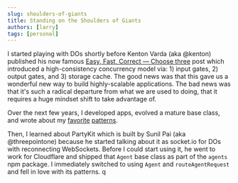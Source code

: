 ```yaml
---
slug: shoulders-of-giants
title: Standing on the Shoulders of Giants
authors: [larry]
tags: [personal]
---
```


I started playing with DOs shortly before Kenton Varda (aka @kenton) published his now famous [Easy, Fast, Correct — Choose three](https://blog.cloudflare.com/easy-fast-correct-choose-three/) post which introduced a high-consistency concurrency model via: 1) input gates, 2) output gates, and 3) storage cache. The good news was that this gave us a wonderful new way to build highly-scalable applications. The bad news was that it's such a radical departure from what we are used to doing, that it requires a huge mindset shift to take advantage of.

Over the next few years, <!-- truncate --> I developed apps, evolved a mature base class, and wrote about my [favorite](https://medium.com/cloudflare-durable-objects-design-patterns/lazy-hydration-cab27e7c70b5) [patterns](https://medium.com/cloudflare-durable-objects-design-patterns/maintaining-consistent-state-56f5bb22dba9). 

Then, I learned about PartyKit which is built by Sunil Pai (aka @threepointone) because he started talking about it as socket.io for DOs with reconnecting WebSockets. Before I could start using it, he went to work for Cloudflare and shipped that `Agent` base class as part of the `agents` npm package. I immediately switched to using `Agent` and `routeAgentRequest` and fell in love with its patterns.
q